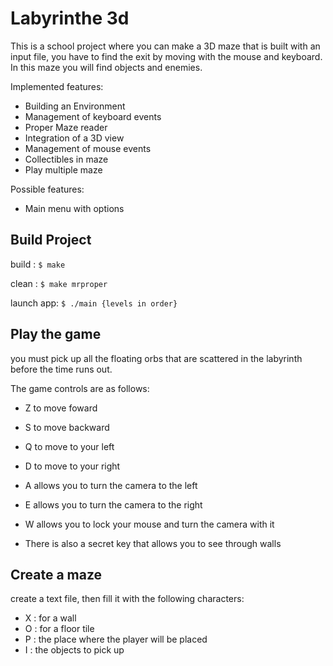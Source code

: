 # Labyrinthe 3d

This is a school project where you can make a 3D maze that is built with an input file, you have to find the exit by moving with the mouse and keyboard. In this maze you will find objects and enemies.

Implemented features:
- Building an Environment
- Management of keyboard events
- Proper Maze reader
- Integration of a 3D view
- Management of mouse events
- Collectibles in maze
- Play multiple maze

Possible features:
- Main menu with options

## Build Project
build : ``$ make``

clean : ``$ make mrproper``

launch app: ``$ ./main {levels in order}``

## Play the game
you must pick up all the floating orbs that are scattered in the labyrinth
before the time runs out.

The game controls are as follows:
- Z to move foward
- S to move backward
- Q to move to your left
- D to move to your right

- A allows you to turn the camera to the left
- E allows you to turn the camera to the right
- W allows you to lock your mouse and turn the camera with it

- There is also a secret key that allows you to see through walls

## Create a maze
create a text file, then fill it with the following characters:
- X : for a wall
- O : for a floor tile
- P : the place where the player will be placed
- I : the objects to pick up